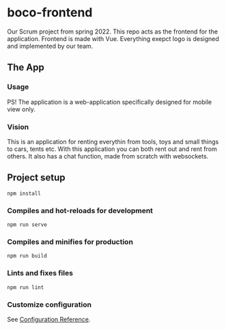 # boco-frontend

Our Scrum project from spring 2022. This repo acts as the frontend for the application. Frontend is made with Vue. Everything exepct logo is designed and implemented by our team.

## The App

### Usage
PS! The application is a web-application specifically designed for mobile view only.

### Vision
This is an application for renting everythin from tools, toys and small things to cars, tents etc. With this application you can both rent out and rent from others. It also has a chat function, made from scratch with websockets.

## Project setup
```
npm install
```

### Compiles and hot-reloads for development
```
npm run serve
```

### Compiles and minifies for production
```
npm run build
```

### Lints and fixes files
```
npm run lint
```

### Customize configuration
See [Configuration Reference](https://cli.vuejs.org/config/).
